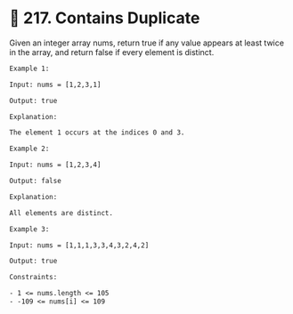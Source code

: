 # 🧩 217\. Contains Duplicate

Given an integer array nums, return true if any value appears at least twice in the array, and return false if every element is distinct.
 
```txt
Example 1:

Input: nums = [1,2,3,1]

Output: true

Explanation:

The element 1 occurs at the indices 0 and 3.
```

```txt
Example 2:

Input: nums = [1,2,3,4]

Output: false

Explanation:

All elements are distinct.
```

```txt
Example 3:

Input: nums = [1,1,1,3,3,4,3,2,4,2]

Output: true
```
 
```txt
Constraints:

- 1 <= nums.length <= 105
- -109 <= nums[i] <= 109
```
